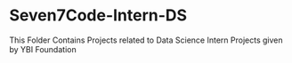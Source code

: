 # Seven7Code-Intern-DS
This Folder Contains Projects related to Data Science Intern Projects given by YBI Foundation
